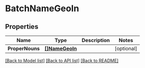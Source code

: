 # BatchNameGeoIn

## Properties
Name | Type | Description | Notes
------------ | ------------- | ------------- | -------------
**ProperNouns** | [**[]NameGeoIn**](NameGeoIn.md) |  | [optional] 

[[Back to Model list]](../README.md#documentation-for-models) [[Back to API list]](../README.md#documentation-for-api-endpoints) [[Back to README]](../README.md)


